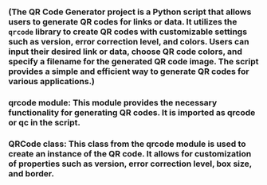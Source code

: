 ### (**The QR Code Generator project is a Python script that allows users to generate QR codes for links or data. It utilizes the `qrcode` library to create QR codes with customizable settings such as version, error correction level, and colors. Users can input their desired link or data, choose QR code colors, and specify a filename for the generated QR code image. The script provides a simple and efficient way to generate QR codes for various applications.**)

### qrcode module: This module provides the necessary functionality for generating QR codes. It is imported as qrcode or qc in the script.

### QRCode class: This class from the qrcode module is used to create an instance of the QR code. It allows for customization of properties such as version, error correction level, box size, and border.
